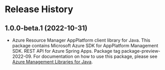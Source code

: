# Release History

## 1.0.0-beta.1 (2022-10-31)

- Azure Resource Manager AppPlatform client library for Java. This package contains Microsoft Azure SDK for AppPlatform Management SDK. REST API for Azure Spring Apps. Package tag package-preview-2022-09. For documentation on how to use this package, please see [Azure Management Libraries for Java](https://aka.ms/azsdk/java/mgmt).
